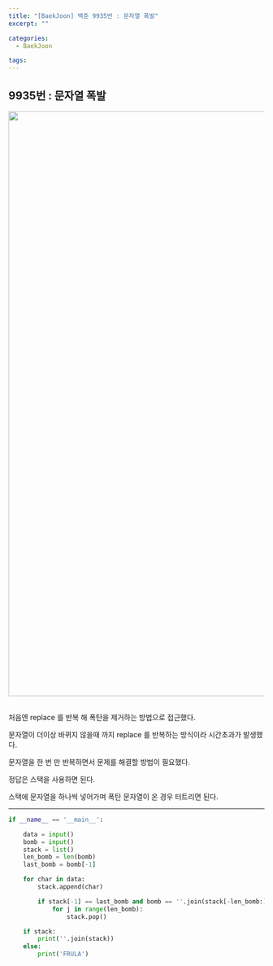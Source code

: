 ```yaml
---
title: "[BaekJoon] 백준 9935번 : 문자열 폭발"
excerpt: ""

categories:
  - BaekJoon

tags:
---
```


## 9935번 : 문자열 폭발

<center><img width="1150" alt="" src="https://user-images.githubusercontent.com/54533309/104279542-d2781700-54ed-11eb-9617-0059a79c4c96.png">
</center>


<br>

처음엔 replace 를 반복 해 폭탄을 제거하는 방법으로 접근했다.

문자열이 더이상 바뀌지 않을때 까지 replace 를 반복하는 방식이라 시간초과가 발생했다.

문자열을 한 번 만 반복하면서 문제를 해결할 방법이 필요했다.

정답은 스택을 사용하면 된다.

스택에 문자열을 하나씩 넣어가며 폭탄 문자열이 온 경우 터트리면 된다.

---

```python
if __name__ == '__main__':

	data = input()
	bomb = input()
	stack = list()
	len_bomb = len(bomb)
	last_bomb = bomb[-1]

	for char in data:
		stack.append(char)

		if stack[-1] == last_bomb and bomb == ''.join(stack[-len_bomb:]):
			for j in range(len_bomb):
				stack.pop()

	if stack:
		print(''.join(stack))
	else:
		print('FRULA')
```

<br>